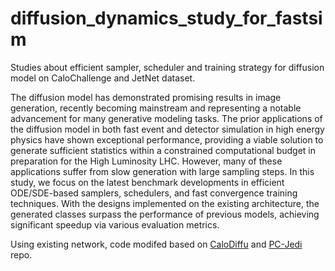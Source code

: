# diffusion_dynamics_study_for_fastsim

Studies about efficient sampler, scheduler and training strategy for diffusion model on CaloChallenge and JetNet dataset.

The diffusion model has demonstrated promising results in image generation, recently becoming mainstream and representing a notable advancement for many generative modeling tasks. The prior applications of the diffusion model in both fast event and detector simulation in high energy physics have shown exceptional performance, providing a viable solution to generate sufficient statistics within a constrained computational budget in preparation for the High Luminosity LHC. However, many of these applications suffer from slow generation with large sampling steps. In this study, we focus on the latest benchmark developments in efficient ODE/SDE-based samplers, schedulers, and fast convergence training techniques. With the designs implemented on the existing architecture, the generated classes surpass the performance of previous models, achieving significant speedup via various evaluation metrics.



Using existing network, code modifed based on [CaloDiffu](https://github.com/OzAmram/CaloDiffusion) and [PC-Jedi](https://github.com/DebajyotiS/PC-JeDi/tree/EPiC-JeDi) repo.


